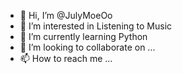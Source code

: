 - 👋 Hi, I’m @JulyMoeOo
- 👀 I’m interested in Listening to Music
- 🌱 I’m currently learning Python
- 💞️ I’m looking to collaborate on ...
- 📫 How to reach me ...

<!---
JulyMoeOo/JulyMoeOo is a ✨ special ✨ repository because its `README.md` (this file) appears on your GitHub profile.
You can click the Preview link to take a look at your changes.
--->
